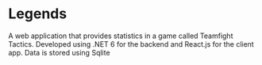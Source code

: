 # Legends
A web application that provides statistics in a game called Teamfight Tactics. 
Developed using .NET 6 for the backend and React.js for the client app.
Data is stored using Sqlite

